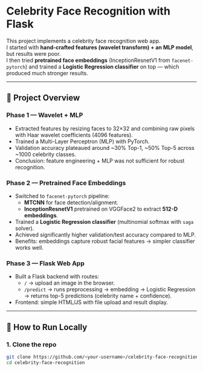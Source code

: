 # Celebrity Face Recognition with Flask

This project implements a celebrity face recognition web app.  
I started with **hand-crafted features (wavelet transform) + an MLP model**, but results were poor.  
I then tried **pretrained face embeddings** (InceptionResnetV1 from `facenet-pytorch`) and trained a **Logistic Regression classifier** on top — which produced much stronger results.  

---

## 📌 Project Overview

### Phase 1 — Wavelet + MLP
- Extracted features by resizing faces to 32×32 and combining raw pixels with Haar wavelet coefficients (4096 features).
- Trained a Multi-Layer Perceptron (MLP) with PyTorch.
- Validation accuracy plateaued around ~30% Top-1, ~50% Top-5 across ~1000 celebrity classes.
- Conclusion: feature engineering + MLP was not sufficient for robust recognition.

### Phase 2 — Pretrained Face Embeddings
- Switched to `facenet-pytorch` pipeline:
  - **MTCNN** for face detection/alignment.
  - **InceptionResnetV1** pretrained on VGGFace2 to extract **512-D embeddings**.
- Trained a **Logistic Regression classifier** (multinomial softmax with `saga` solver).
- Achieved significantly higher validation/test accuracy compared to MLP.
- Benefits: embeddings capture robust facial features → simpler classifier works well.

### Phase 3 — Flask Web App
- Built a Flask backend with routes:
  - `/` → upload an image in the browser.
  - `/predict` → runs preprocessing → embedding → Logistic Regression → returns top-5 predictions (celebrity name + confidence).
- Frontend: simple HTML/JS with file upload and result display.

---

## 🚀 How to Run Locally

### 1. Clone the repo
```bash
git clone https://github.com/<your-username>/celebrity-face-recognition.git
cd celebrity-face-recognition
